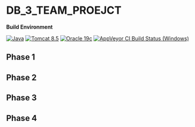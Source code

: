 # DB_3_TEAM_PROEJCT
**Build Environment**

[![Java ](https://img.shields.io/badge/Java-%20-informational)](http://java.oracle.com)
[![Tomcat 8.5](https://img.shields.io/badge/Tomcat-8.5-informational)](https://tomcat.apache.org/download-80.cgi)
[![Oracle 19c](https://img.shields.io/badge/Oracle-19c-informational)](https://www.oracle.com/database/technologies)
[![AppVeyor CI Build Status (Windows)](https://img.shields.io/appveyor/build/parrt/antlr4?label=Windows)](https://ci.appveyor.com/project/parrt/antlr4) 

## Phase 1


## Phase 2


## Phase 3


## Phase 4

